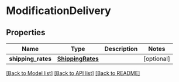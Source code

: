 # ModificationDelivery

## Properties
Name | Type | Description | Notes
------------ | ------------- | ------------- | -------------
**shipping_rates** | [**ShippingRates**](ShippingRates.md) |  | [optional] 

[[Back to Model list]](../README.md#documentation-for-models) [[Back to API list]](../README.md#documentation-for-api-endpoints) [[Back to README]](../README.md)


